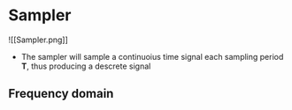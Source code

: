 # Sampler
![[Sampler.png]]
- The sampler will sample a continuoius time signal each sampling period **T**, thus producing a descrete signal

## Frequency domain
